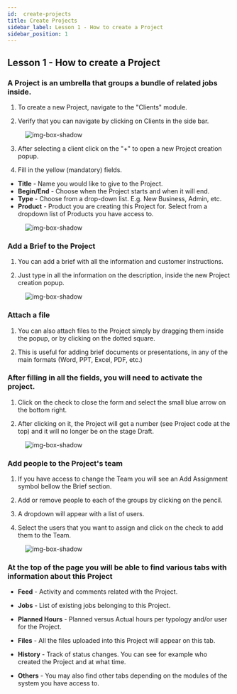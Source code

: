 ```yaml
---
id:  create-projects
title: Create Projects
sidebar_label: Lesson 1 - How to create a Project
sidebar_position: 1
---
```


## Lesson 1 - How to create a Project

<h3>A Project is an umbrella that groups a bundle of related jobs inside.</h3>

1. To create a new Project, navigate to the "Clients" module.

2. Verify that you can navigate by clicking on Clients in the side bar.

<figure>

![img-box-shadow](/img/university/project-management/project-management-lesson1-1.png)
<figcaption></figcaption>
</figure>

3. After selecting a client click on the "+" to open a new Project creation popup.

4. Fill in the yellow (mandatory) fields.

- **Title** - Name you would like to give to the Project.
- **Begin/End** - Choose when the Project starts and when it will end.
- **Type** - Choose from a drop-down list. E.g. New Business, Admin, etc.
- **Product** - Product you are creating this Project for. Select from a dropdown list of Products you have access to.


<figure>

![img-box-shadow](/img/university/project-management/project-management-lesson1-2.png)
<figcaption></figcaption>
</figure>

### Add a Brief to the Project

1. You can add a brief with all the information and customer instructions.

2. Just type in all the information on the description, inside the new Project creation popup.

<figure>

![img-box-shadow](/img/university/project-management/project-management-lesson1-3.png)
<figcaption></figcaption>
</figure>

### Attach a file

1. You can also attach files to the Project simply by dragging them inside the popup, or by clicking on the dotted square.

2. This is useful for adding brief documents or presentations, in any of the main formats (Word, PPT, Excel, PDF, etc.)

### After filling in all the fields, you will need to activate the project.

1. Click on the check to close the form and select the small blue arrow on the bottom right.

2. After clicking on it, the Project will get a number (see Project code at the top) and it will no longer be on the stage Draft.

<figure>

![img-box-shadow](/img/university/project-management/project-management-lesson1-4.png)
<figcaption></figcaption>
</figure>

### Add people to the Project's team

1. If you have access to change the Team you will see an Add Assignment symbol bellow the Brief section.

2. Add or remove people to each of the groups by clicking on the pencil.

3. A dropdown will appear with a list of users.

4. Select the users that you want to assign and click on the check to add them to the Team.

<figure>

![img-box-shadow](/img/university/project-management/project-management-lesson1-5.png)
<figcaption></figcaption>
</figure>


<h3> At the top of the page you will be able to find various tabs with information about this Project</h3>


- **Feed** - Activity and comments related with the Project.

- **Jobs** - List of existing jobs belonging to this Project.

- **Planned Hours** - Planned versus Actual hours per typology and/or user for the Project.

- **Files** - All the files uploaded into this Project will appear on this tab.

- **History** - Track of status changes. You can see for example who created the Project and at what time.

- **Others** - You may also find other tabs depending on the modules of the system you have access to.